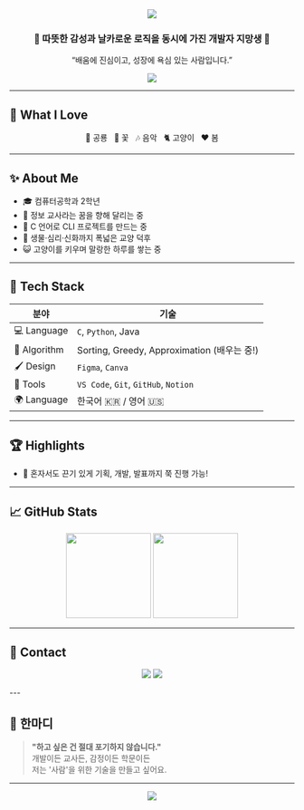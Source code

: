 <!-- 프로필 상단 배너 -->
<div align="center">
  <img src="https://capsule-render.vercel.app/api?type=wave&color=0:ffb8d1,100:a8b7ff&height=160&section=header&text=Hello%20I'm%20Eunsoo!💖&fontSize=45&fontAlignY=35&desc=Creative%20Dev%20with%20a%20Heart&descAlignY=55&fontColor=ff6699&descSize=20" />
</div>
<!-- 인사 -->
<div align="center">
  
  <h3>🌼 따뜻한 감성과 날카로운 로직을 동시에 가진 개발자 지망생 🌼</h3>

  <p>“배움에 진심이고, 성장에 욕심 있는 사람입니다.”</p>
  
  <img src="https://readme-typing-svg.demolab.com?font=Fira+Code&pause=1000&color=FF99B4&center=true&vCenter=true&width=435&lines=Computer+Engineering+Student.;Future+Information+Teacher.;Creative+Maker.;I+never+give+up." />

</div>


---

## 💖 What I Love

<div align="center">
  🦖 공룡 &nbsp; 🌸 꽃 &nbsp; 🎶 음악 &nbsp; 🐈 고양이 &nbsp; ❤️ 봄  
</div>


---

## ✨ About Me

- 🎓 컴퓨터공학과 2학년  
- 🏫 정보 교사라는 꿈을 향해 달리는 중  
- 💬 C 언어로 CLI 프로젝트를 만드는 중  
- 🧠 생물·심리·신화까지 폭넓은 교양 덕후  
- 😺 고양이를 키우며 말랑한 하루를 쌓는 중

---

## 🔧 Tech Stack

| 분야         | 기술 |
|--------------|------|
| 💻 Language  | `C`, `Python`, Java |
| 🧠 Algorithm | Sorting, Greedy, Approximation (배우는 중!) |
| 🖌 Design    | `Figma`, `Canva` |
| 📁 Tools     | `VS Code`, `Git`, `GitHub`, `Notion` |
| 🌍 Language  | 한국어 🇰🇷 / 영어 🇺🇸 |


---

## 🏆 Highlights

- 🧩 혼자서도 끈기 있게 기획, 개발, 발표까지 쭉 진행 가능!

---

## 📈 GitHub Stats

<div align="center">
  <img src="https://github-readme-stats.vercel.app/api?username=chloe903S2&show_icons=true&theme=tokyonight&hide=prs" height="150"/>
  <img src="https://github-readme-stats.vercel.app/api/top-langs/?username=chloe903S2&layout=compact&theme=tokyonight" height="150"/>
</div>

---

## 📱 Contact

<p align="center">
  <a href="https://www.instagram.com/eunsoo.dev" target="_blank"><img src="https://img.shields.io/badge/Instagram-ffb8d1?style=flat&logo=instagram&logoColor=white"/></a>
  <a href="https://eunsooblog.tistory.com" target="_blank"><img src="https://img.shields.io/badge/Blog-a8b7ff?style=flat&logo=tistory&logoColor=white"/></a>
</p>
---

## 💬 한마디

> **"하고 싶은 건 절대 포기하지 않습니다."**  
> 개발이든 교사든, 감정이든 학문이든  
> 저는 '사람'을 위한 기술을 만들고 싶어요.

---

<div align="center">
  <img src="https://capsule-render.vercel.app/api?type=waving&color=0:a8b7ff,100:ffc8dd&height=100&section=footer" />
</div>
